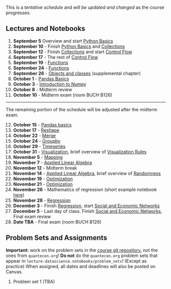 This is a *tentative schedule* and *will be updated and changed* as the course progresses.

## Lectures and Notebooks
1. **September 5** Overview and start [Python Basics](https://datascience.quantecon.org/python_fundamentals/basics.html)
2. **September 10** - Finish [Python Basics](https://datascience.quantecon.org/python_fundamentals/basics.html) and [Collections](https://datascience.quantecon.org/python_fundamentals/collections.html)
3. **September 12** - Finish [Collections](https://datascience.quantecon.org/python_fundamentals/collections.html) and start [Control Flow](https://datascience.quantecon.org/python_fundamentals/control_flow.html)
4. **September 17** - The rest of [Control Flow](https://datascience.quantecon.org/python_fundamentals/control_flow.html)
5. **September 19** - [Functions](https://datascience.quantecon.org/python_fundamentals/functions.html)
6. **September 24** - [Functions](https://datascience.quantecon.org/python_fundamentals/functions.html)
7. **September 26** - [Objects and classes](./extra/objects-and-classes.ipynb) (supplemental chapter)
8. **October 1** - [Pandas Basics](https://datascience.quantecon.org/pandas/basics.html)
9.  **October 3** - [Introduction to Numpy](https://datascience.quantecon.org/scientific/basics.html)
10. **October 8** - Midterm review
11. **October 10** - Midterm exam (room BUCH B126)

--------------------------------------------------------------------------------------------------------------------------
The remaining portion of the schedule will be adjusted after the midterm exam.

12. **October 15** - [Pandas basics](https://datascience.quantecon.org/pandas/data_clean.html)
13. **October 17** - [Reshape](https://datascience.quantecon.org/pandas/reshape.html)
14. **October 22** -  [Merge](https://datascience.quantecon.org/pandas/merge.html)
15. **October 24** - [Groupby](https://datascience.quantecon.org/pandas/groupby.html)
16. **October 29** - [Timeseries](https://datascience.quantecon.org/pandas/timeseries.html)
17. **October 31** - [Visualization](https://datascience.quantecon.org/tools/matplotlib.html), brief overview of [Visualization Rules](https://datascience.quantecon.org/tools/visualization_rules.html)
18. **November 5** - [Mapping](https://datascience.quantecon.org/tools/maps.html)
19. **November 7** - [Applied Linear Algebra](https://datascience.quantecon.org/scientific/applied_linalg.html)
20. **November 12** - Midterm break
21. **November 14** - [Applied Linear Algebra](https://datascience.quantecon.org/scientific/applied_linalg.html), brief overview of [Randomness](https://datascience.quantecon.org/numpy/randomness.html)
22. **November 19** - [Optimization](https://datascience.quantecon.org/scientific/optimization.html) 
23. **November 21** - [Optimization](https://datascience.quantecon.org/scientific/optimization.html)
24. **November 26** - Mathematics of regression (short example notebook [here](./extra/optimization_example_regression.ipynb))
25. **November 28** - [Regression](https://datascience.quantecon.org/tools/regression.html)
26. **December 3** - Finish [Regression](https://datascience.quantecon.org/tools/regression.html), start [Social and Economic Networks](https://datascience.quantecon.org/applications/networks.html)
27. **December 5** - Last day of class. Finish [Social and Economic Networks](https://datascience.quantecon.org/applications/networks.html), Final exam review
28. **Date TBA** - Final exam (room BUCH B126) 

## Problem Sets and Assignments
**Important:** work on the problem sets in the [course git repository](./problem_sets), not the ones from `quantecon.org`! **Do not** do the `quantecon.org` problem sets that appear in `lecture-datascience.notebooks/problem_sets`! (Except as practice)
When assigned, all dates and deadlines will also be posted on Canvas.

1. Problem set 1 (TBA)
